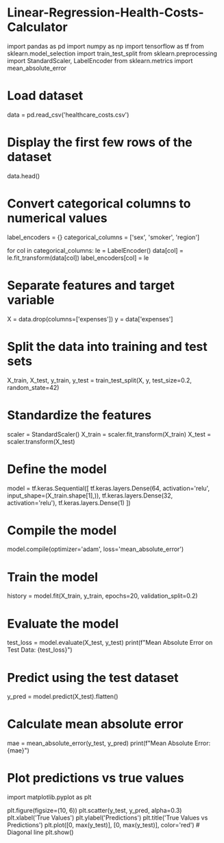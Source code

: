 # Linear-Regression-Health-Costs-Calculator

import pandas as pd
import numpy as np
import tensorflow as tf
from sklearn.model_selection import train_test_split
from sklearn.preprocessing import StandardScaler, LabelEncoder
from sklearn.metrics import mean_absolute_error

# Load dataset
data = pd.read_csv('healthcare_costs.csv')

# Display the first few rows of the dataset
data.head()

# Convert categorical columns to numerical values
label_encoders = {}
categorical_columns = ['sex', 'smoker', 'region']

for col in categorical_columns:
    le = LabelEncoder()
    data[col] = le.fit_transform(data[col])
    label_encoders[col] = le

# Separate features and target variable
X = data.drop(columns=['expenses'])
y = data['expenses']

# Split the data into training and test sets
X_train, X_test, y_train, y_test = train_test_split(X, y, test_size=0.2, random_state=42)

# Standardize the features
scaler = StandardScaler()
X_train = scaler.fit_transform(X_train)
X_test = scaler.transform(X_test)


# Define the model
model = tf.keras.Sequential([
    tf.keras.layers.Dense(64, activation='relu', input_shape=(X_train.shape[1],)),
    tf.keras.layers.Dense(32, activation='relu'),
    tf.keras.layers.Dense(1)
])

# Compile the model
model.compile(optimizer='adam', loss='mean_absolute_error')

# Train the model
history = model.fit(X_train, y_train, epochs=20, validation_split=0.2)


# Evaluate the model
test_loss = model.evaluate(X_test, y_test)
print(f"Mean Absolute Error on Test Data: {test_loss}")

# Predict using the test dataset
y_pred = model.predict(X_test).flatten()

# Calculate mean absolute error
mae = mean_absolute_error(y_test, y_pred)
print(f"Mean Absolute Error: {mae}")

# Plot predictions vs true values
import matplotlib.pyplot as plt

plt.figure(figsize=(10, 6))
plt.scatter(y_test, y_pred, alpha=0.3)
plt.xlabel('True Values')
plt.ylabel('Predictions')
plt.title('True Values vs Predictions')
plt.plot([0, max(y_test)], [0, max(y_test)], color='red')  # Diagonal line
plt.show()
